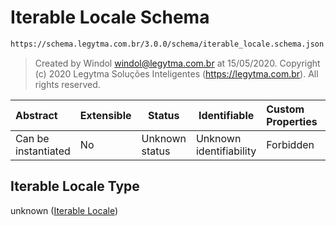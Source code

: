 # Iterable Locale Schema

```txt
https://schema.legytma.com.br/3.0.0/schema/iterable_locale.schema.json
```




> Created by Windol [windol@legytma.com.br](mailto:windol@legytma.com.br) at 15/05/2020.
> Copyright (c) 2020 Legytma Soluções Inteligentes (<https://legytma.com.br>). All rights reserved.
>

| Abstract            | Extensible | Status         | Identifiable            | Custom Properties | Additional Properties | Access Restrictions | Defined In                                                                                  |
| :------------------ | ---------- | -------------- | ----------------------- | :---------------- | --------------------- | ------------------- | ------------------------------------------------------------------------------------------- |
| Can be instantiated | No         | Unknown status | Unknown identifiability | Forbidden         | Allowed               | none                | [iterable_locale.schema.json](../schema/iterable_locale.schema.json) |

## Iterable Locale Type

unknown ([Iterable Locale](iterable_locale.md))
